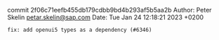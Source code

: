 commit 2f06c71eefb455db179cdbb9bd4b293af5b5aa2b
Author: Peter Skelin <petar.skelin@sap.com>
Date:   Tue Jan 24 12:18:21 2023 +0200

    fix: add openui5 types as a dependency (#6346)
